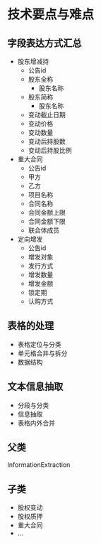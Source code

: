 # 技术要点与难点

## 字段表达方式汇总

* 股东增减持
    * 公告id
    * 股东全称
        * 股东名称
    * 股东简称
        * 股东名称
    * 变动截止日期
    * 变动价格
    * 变动数量
    * 变动后持股数
    * 变动后持股比例
* 重大合同
    * 公告id
    * 甲方
    * 乙方
    * 项目名称
    * 合同名称
    * 合同金额上限
    * 合同金额下限
    * 联合体成员
* 定向增发
    * 公告id
    * 增发对象
    * 发行方式
    * 增发数量
    * 增发金额
    * 锁定期
    * 认购方式
    
## 表格的处理

* 表格定位与分类
* 单元格合并与拆分
* 数据结构


## 文本信息抽取

* 分段与分类
* 信息抽取
* 表格内外合并

## 父类
InformationExtraction

## 子类
* 股权变动
* 股权质押
* 重大合同
* ...